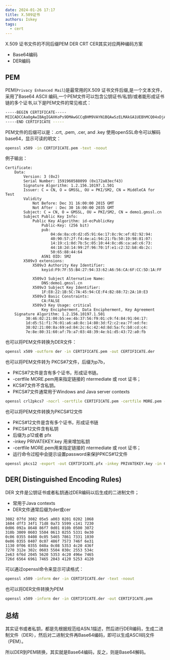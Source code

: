 ```yaml
---
date: 2024-01-26 17:17
title: X.509证书
authors: Iskey
tags:
  - cert
---
```


 X.509 证书文件的不同后缀PEM DER CRT CER其实对应两种编码方案

- Base64编码
- DER编码

## PEM

PEM(`Privacy Enhanced Mail`)是最常用的X.509 证书文件后缀,是一个文本文件，采用了Base64 ASCII 编码,一个PEM文件可以包含公钥证书/私钥/或者能形成证书链的多个证书,以下是PEM文件的常见格式：

```bash
-----BEGIN CERTIFICATE-----
MIICADCCAaOgAwIBAgIGAXKoPs9DMAwGCCqBHM9VAYN1BQAwSzELMAkGA1UEBhMCQ04xDjAMBgNV........
-----END CERTIFICATE -----
```
PEM文件的后缀可以是：.crt, .pem, .cer, and .key
使用openSSL命令可以解码base64，显示可读的明文：
```bash
openssl x509 -in CERTIFICATE.pem -text -noout 
```
例子输出：
```
Certificate:
    Data:
        Version: 3 (0x2)
        Serial Number: 1591960588099 (0x172a83ecf43)
        Signature Algorithm: 1.2.156.10197.1.501
        Issuer: C = CN, O = GMSSL, OU = PKI/SM2, CN = MiddleCA for Test
        Validity
            Not Before: Dec 31 16:00:00 2015 GMT
            Not After : Dec 30 16:00:00 2035 GMT
        Subject: C = CN, O = GMSSL, OU = PKI/SM2, CN = demo1.gmssl.cn
        Subject Public Key Info:
            Public Key Algorithm: id-ecPublicKey
                Public-Key: (256 bit)
                pub:
                    04:de:8a:c0:d2:d5:91:6e:17:8c:9c:ef:02:92:94:
                    40:90:57:2f:f4:4e:a1:94:21:fb:50:19:98:81:07:
                    14:19:c1:0d:7b:5c:05:10:44:8c:d6:ca:ad:c6:73:
                    44:18:2d:14:99:2f:96:70:1f:e1:c2:32:b8:4b:2c:
                    50:65:88:44:64
                ASN1 OID: SM2
        X509v3 extensions:
            X509v3 Authority Key Identifier: 
                keyid:F9:7F:55:B4:27:94:33:62:A6:56:CA:6F:CC:5D:1A:FF
 
            X509v3 Subject Alternative Name: 
                DNS:demo1.gmssl.cn
            X509v3 Subject Key Identifier: 
                1F:E8:22:1B:5C:7A:45:94:CE:F4:B2:88:72:2A:10:E3
            X509v3 Basic Constraints: 
                CA:FALSE
            X509v3 Key Usage: critical
                Key Encipherment, Data Encipherment, Key Agreement
    Signature Algorithm: 1.2.156.10197.1.501
         30:46:02:21:00:b5:ee:4b:37:56:f9:01:c9:f4:84:91:04:17:
         1d:d5:51:f1:76:01:a6:a8:8c:14:80:3d:f2:c2:ea:7f:ed:fe:
         38:02:21:00:8a:69:ed:84:2c:6c:42:4d:8d:5a:fc:b8:cd:c4:
         7e:8e:80:31:60:af:7b:a7:03:48:39:4e:b1:d5:43:72:a0:fb
```
也可以将PEM文件转换为DER文件：
```bash
openssl x509 -outform der -in CERTIFICATE.pem -out CERTIFICATE.der
```
也可以将PEM文件转为 PKCS#7文件，后缀为p7b，

- PKCS#7文件是含有多个证书，形成证书链。
- -certfile MORE.pem用来指定链接的 ntermediate 或 root 证书；
- KCS#7文件不含私钥。
- PKCS#7文件通常用于Windows and Java server contexts
```bash
openssl crl2pkcs7 -nocrl -certfile CERTIFICATE.pem -certfile MORE.pem -out CERTIFICATE.p7b
```
也可以将PEM文件转换为PKCS#12文件
- PKCS#12文件是含有多个证书，形成证书链
- PKCS#12文件含有私钥
- 后缀为.p12或者 pfx
- -inkey PRIVATEKEY.key 用来增加私钥
- -certfile MORE.pem用来指定链接的 ntermediate 或 root 证书；
- 运行命令过程中会提示设置password来保护PKCS#12文件
```bash
openssl pkcs12 -export -out CERTIFICATE.pfx -inkey PRIVATEKEY.key -in CERTIFICATE.crt -certfile MORE.crt
```
## DER( Distinguished Encoding Rules)

DER 文件是公钥证书或者私钥通过DER编码以后生成的二进制文件；

- 常用于Java contexts
- DER文件通常后缀为der或cer
 
```
3082 07fd 3082 05e5 a003 0201 0202 1068
1604 dff3 34f1 71d8 0a73 5599 c141 7230
0d06 092a 8648 86f7 0d01 010b 0500 3072
310b 3009 0603 5504 0613 0255 5331 0e30
0c06 0355 0408 0c05 5465 7861 7331 1030
0e06 0355 0407 0c07 486f 7573 746f 6e31
1130 0f06 0355 040a 0c08 5353 4c20 436f
7270 312e 302c 0603 5504 030c 2553 534c
2e63 6f6d 2045 5620 5353 4c20 496e 7465
726d 6564 6961 7465 2043 4120 5253 4120
```
可以通过openssl命令来显示可读格式：

```bash
openssl x509 -inform der -in CERTIFICATE.der -text -noout
```
也可以将DER文件转换为PEM

```bash
openssl x509 -inform der -in CERTIFICATE.der -out CERTIFICATE.pem
```
## 总结

其实证书或者私钥，都是先根据规范给ASN.1描述，然后进行DER编码，生成二进制文件（DER），然后对二进制文件再Base64编码，即可以生成ASCII码文件（PEM）。

所以DER到PEM转换，其实就是Base64编码，反之，则是Base64解码。
